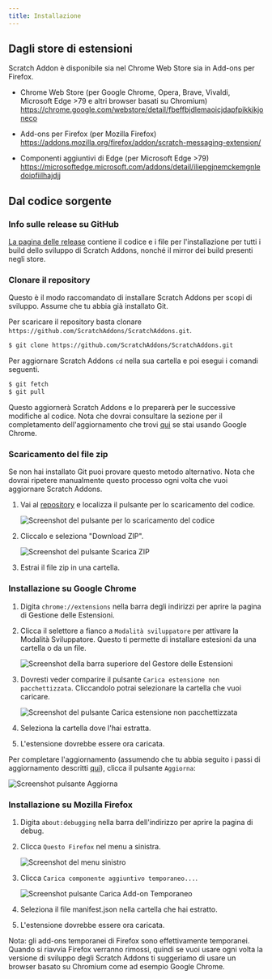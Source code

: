 ```yaml
---
title: Installazione
---
```


## Dagli store di estensioni

Scratch Addon è disponibile sia nel Chrome Web Store sia in Add-ons per Firefox.

- Chrome Web Store (per Google Chrome, Opera, Brave, Vivaldi, Microsoft Edge >79 e altri browser basati su Chromium)  
  https://chrome.google.com/webstore/detail/fbeffbjdlemaoicjdapfpikkikjoneco

- Add-ons per Firefox (per Mozilla Firefox)  
  https://addons.mozilla.org/firefox/addon/scratch-messaging-extension/

- Componenti aggiuntivi di Edge (per Microsoft Edge >79)  
  https://microsoftedge.microsoft.com/addons/detail/iliepgjnemckemgnledoipfiilhajdjj

## Dal codice sorgente

### Info sulle release su GitHub

[La pagina delle release](https://github.com/ScratchAddons/ScratchAddons/releases) contiene il codice e i file per l'installazione per tutti i build dello sviluppo di Scratch Addons, nonché il mirror dei build presenti negli store.

### Clonare il repository

Questo è il modo raccomandato di installare Scratch Addons per scopi di sviluppo. Assume che tu abbia già installato Git.

Per scaricare il repository basta clonare `https://github.com/ScratchAddons/ScratchAddons.git`.

```sh
$ git clone https://github.com/ScratchAddons/ScratchAddons.git
```
Per aggiornare Scratch Addons `cd` nella sua cartella e poi esegui i comandi seguenti.

```sh
$ git fetch
$ git pull
```

Questo aggiornerà Scratch Addons e lo preparerà per le successive modifiche al codice. Nota che dovrai consultare la sezione per il completamento dell'aggiornamento che trovi [qui](#install-on-google-chrome) se stai usando Google Chrome.


### Scaricamento del file zip

Se non hai installato Git puoi provare questo metodo alternativo. Nota che dovrai ripetere manualmente questo processo ogni volta che vuoi aggiornare Scratch Addons.

1. Vai al [repository](https://github.com/ScratchAddons/ScratchAddons) e localizza il pulsante per lo scaricamento del codice.

   ![Screenshot del pulsante per lo scaricamento del codice](/assets/img/docs/download-code-button.png)

2. Cliccalo e seleziona "Download ZIP".

   ![Screenshot del pulsante Scarica ZIP](/assets/img/docs/download-zipball-button.png)

3. Estrai il file zip in una cartella.

### Installazione su Google Chrome

1. Digita `chrome://extensions` nella barra degli indirizzi per aprire la pagina di Gestione delle Estensioni.

2. Clicca il selettore a fianco a `Modalità sviluppatore` per attivare la Modalità Sviluppatore. Questo ti permette di installare estesioni da una cartella o da un file.

   ![Screenshot della barra superiore del Gestore delle Estensioni](/assets/img/docs/developer-mode-toggle.png)

3. Dovresti veder comparire il pulsante `Carica estensione non pacchettizzata`. Cliccandolo potrai selezionare la cartella che vuoi caricare.

   ![Screenshot del pulsante Carica estensione non pacchettizzata](/assets/img/docs/load-unpacked-button.png)

4. Seleziona la cartella dove l'hai estratta.
5. L'estensione dovrebbe essere ora caricata.

Per completare l'aggiornamento (assumendo che tu abbia seguito i passi di aggiornamento descritti [qui](#cloning-the-repository)), clicca il pulsante `Aggiorna`:

![Screenshot pulsante Aggiorna](/assets/img/docs/update-button.png)


### Installazione su Mozilla Firefox

1. Digita `about:debugging` nella barra dell'indirizzo per aprire la pagina di debug.

2. Clicca `Questo Firefox` nel menu a sinistra.

   ![Screenshot del menu sinistro](/assets/img/docs/left-hand-menu.png)

4. Clicca `Carica componente aggiuntivo temporaneo...`.

   ![Screenshot pulsante Carica Add-on Temporaneo](/assets/img/docs/load-addon.png)

6. Seleziona il file manifest.json nella cartella che hai estratto.
7. L'estensione dovrebbe essere ora caricata.

Nota: gli add-ons temporanei di Firefox sono effettivamente temporanei. Quando si riavvia Firefox verranno rimossi, quindi se vuoi usare ogni volta la versione di sviluppo degli Scratch Addons ti suggeriamo di usare un browser basato su Chromium come ad esempio Google Chrome.

